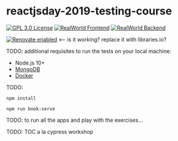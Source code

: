 # reactjsday-2019-testing-course

[![GPL 3.0 License][license-badge]][license]
[![RealWorld Frontend](https://img.shields.io/badge/realworld-frontend-%23783578.svg)](http://realworld.io)
[![RealWorld Backend](https://img.shields.io/badge/realworld-backend-%23783578.svg)](http://realworld.io)

[![Renovate enabled](https://img.shields.io/badge/renovate-enabled-brightgreen.svg)](https://renovatebot.com/) <-- is it working? replace it with libraries.io?

TODO: additional requisites to run the tests on your local machine:

- Node.js 10+
- [MongoDB](https://docs.mongodb.com/manual/installation/#tutorials)
- [Docker](https://docs.docker.com/install/)

TODO:

`npm install`

`npm run book:serve`

TODO: to run all the apps and play with the exercises...

TODO: TOC a la cypress workshop

<!--
to include code into the book...
[include](../__tests__/index.test.js)
[include](./../__tests__/index.test.js)
or git diff
```diff
const a = "ciao";
-let message = 'hello world!'
+let message = 'hello stackoverflow!'
const a = "ciao";
```
-->

[license]: https://github.com/NoriSte/reactjsday-2019-testing-course/blob/master/README.md#license
[license-badge]: https://img.shields.io/badge/license-GPL%203.0%20License-blue.svg?style=flat-square
